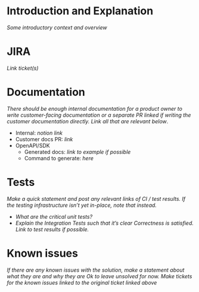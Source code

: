 # Introduction and Explanation
_Some introductory context and overview_

# JIRA

_Link ticket(s)_


# Documentation
_There should be enough internal documentation for a product owner to write customer-facing documentation or a separate PR linked if writing the customer documentation directly. Link all that are relevant below_.
- Internal: _notion link_
- Customer docs PR: _link_
- OpenAPI/SDK
    - Generated docs: _link to example if possible_
    - Command to generate: _here_

# Tests

_Make a quick statement and post any relevant links of CI / test results. If the testing infrastructure isn’t yet in-place, note that instead._

- _What are the critical unit tests?_
- _Explain the Integration Tests such that it’s clear Correctness is satisfied. Link to test results if possible._

# Known issues

_If there are any known issues with the solution, make a statement about what they are and why they are Ok to leave unsolved for now. Make tickets for the known issues linked to the original ticket linked above_

